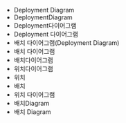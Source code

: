 - Deployment Diagram
- DeploymentDiagram
- Deployment다이어그램
- Deployment 다이어그램
- 배치 다이어그램(Deployment Diagram)
- 배치 다이어그램
- 배치다이어그램
- 위치다이어그램
- 위치
- 배치
- 위치 다이어그램
- 배치Diagram
- 배치 Diagram